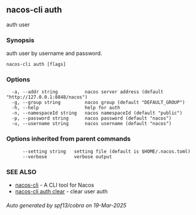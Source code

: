 ## nacos-cli auth

auth user

### Synopsis

auth user by username and password.

```
nacos-cli auth [flags]
```

### Options

```
  -a, --addr string          nacos server address (default "http://127.0.0.1:8848/nacos")
  -g, --group string         nacos group (default "DEFAULT_GROUP")
  -h, --help                 help for auth
  -n, --namespaceId string   nacos namespaceId (default "public")
  -p, --password string      nacos password (default "nacos")
  -u, --username string      nacos username (default "nacos")
```

### Options inherited from parent commands

```
      --setting string   setting file (default is $HOME/.nacos.toml)
      --verbose          verbose output
```

### SEE ALSO

* [nacos-cli](nacos-cli.md)	 - A CLI tool for Nacos
* [nacos-cli auth clear](nacos-cli_auth_clear.md)	 - clear user auth

###### Auto generated by spf13/cobra on 19-Mar-2025
